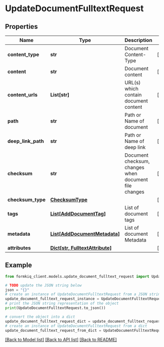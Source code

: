 # UpdateDocumentFulltextRequest


## Properties

Name | Type | Description | Notes
------------ | ------------- | ------------- | -------------
**content_type** | **str** | Document Content-Type | [optional] 
**content** | **str** | Document content | [optional] 
**content_urls** | **List[str]** | URL(s) which contain document content | [optional] 
**path** | **str** | Path or Name of document | [optional] 
**deep_link_path** | **str** | Path or Name of deep link | [optional] 
**checksum** | **str** | Document checksum, changes when document file changes | [optional] 
**checksum_type** | [**ChecksumType**](ChecksumType.md) |  | [optional] 
**tags** | [**List[AddDocumentTag]**](AddDocumentTag.md) | List of document tags | [optional] 
**metadata** | [**List[AddDocumentMetadata]**](AddDocumentMetadata.md) | List of document Metadata | [optional] 
**attributes** | [**Dict[str, FulltextAttribute]**](FulltextAttribute.md) |  | [optional] 

## Example

```python
from formkiq_client.models.update_document_fulltext_request import UpdateDocumentFulltextRequest

# TODO update the JSON string below
json = "{}"
# create an instance of UpdateDocumentFulltextRequest from a JSON string
update_document_fulltext_request_instance = UpdateDocumentFulltextRequest.from_json(json)
# print the JSON string representation of the object
print(UpdateDocumentFulltextRequest.to_json())

# convert the object into a dict
update_document_fulltext_request_dict = update_document_fulltext_request_instance.to_dict()
# create an instance of UpdateDocumentFulltextRequest from a dict
update_document_fulltext_request_from_dict = UpdateDocumentFulltextRequest.from_dict(update_document_fulltext_request_dict)
```
[[Back to Model list]](../README.md#documentation-for-models) [[Back to API list]](../README.md#documentation-for-api-endpoints) [[Back to README]](../README.md)


